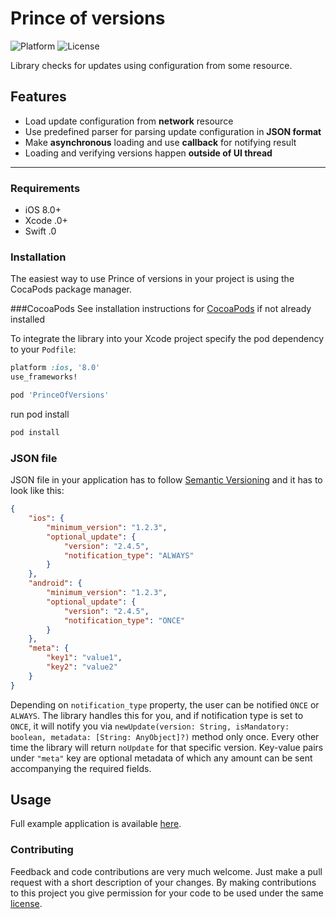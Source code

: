 Prince of versions
=================
![Platform](https://img.shields.io/badge/pod-1.0.0-blue.svg)
![License](https://img.shields.io/cocoapods/l/SemanticVersioning.svg)

Library checks for updates using configuration from some resource.

Features
--------
  * Load update configuration from **network** resource
  * Use predefined parser for parsing update configuration in **JSON format**
  * Make **asynchronous** loading and use **callback** for notifying result
  * Loading and verifying versions happen **outside of UI thread**

----------

### Requirements
- iOS 8.0+
- Xcode .0+
- Swift .0

### Installation
The easiest way to use Prince of versions in your project is using the CocaPods package manager.

###CocoaPods
See installation instructions for [CocoaPods](http://cocoapods.org) if not already installed

To integrate the library into your Xcode project specify the pod dependency to your `Podfile`:

```ruby
platform :ios, '8.0'
use_frameworks!

pod 'PrinceOfVersions'
```

run pod install

```bash
pod install
```

### JSON file

JSON file in your application has to follow [Semantic Versioning](http://semver.org/) and it has to look like this:

```json
{
	"ios": {
		"minimum_version": "1.2.3",
		"optional_update": {
			"version": "2.4.5",
			"notification_type": "ALWAYS"
		}
	},
	"android": {
		"minimum_version": "1.2.3",
		"optional_update": {
			"version": "2.4.5",
			"notification_type": "ONCE"
		}
	},
	"meta": {
		"key1": "value1",
		"key2": "value2"
	}
}
```

Depending on <code>notification_type</code> property, the user can be notified <code>ONCE</code> or <code>ALWAYS</code>. The library handles this for you, and if notification type is set to <code>ONCE</code>, it will notify you via <code>newUpdate(version: String, isMandatory: boolean, metadata: [String: AnyObject]?)</code> method only once. Every other time the library will return <code>noUpdate</code> for that specific version. 
Key-value pairs under <code>"meta"</code> key are optional metadata of which any amount can be sent accompanying the required fields.


Usage
-------------
Full example application is available [here]().


### Contributing

Feedback and code contributions are very much welcome. Just make a pull request with a short description of your changes. By making contributions to this project you give permission for your code to be used under the same [license](https://github.com/infinum/Android-prince-of-versions/blob/dev/LICENCE).

